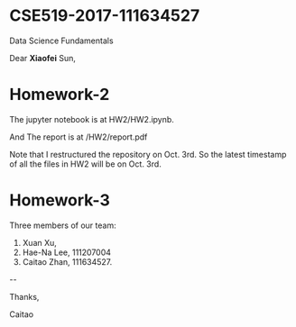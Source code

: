 # CSE519-2017-111634527
Data Science Fundamentals

Dear **Xiaofei** Sun,

# **Homework-2**

The jupyter notebook is at HW2/HW2.ipynb. 

And The report is at /HW2/report.pdf

Note that I restructured the repository on Oct. 3rd. So the latest timestamp of all the files in HW2 will be on Oct. 3rd.

# **Homework-3**
Three members of our team:

1. Xuan Xu, 
2. Hae-Na Lee, 111207004
3. Caitao Zhan, 111634527.

--

Thanks,

Caitao
